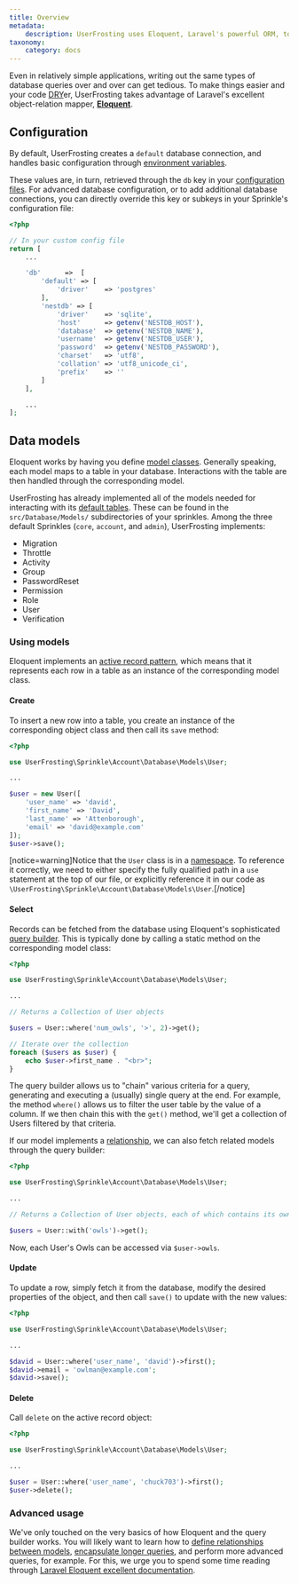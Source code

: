 ```yaml
---
title: Overview
metadata:
    description: UserFrosting uses Eloquent, Laravel's powerful ORM, to provide a fluent query builder and active record layer on top of your database.
taxonomy:
    category: docs
---
```


Even in relatively simple applications, writing out the same types of database queries over and over can get tedious. To make things easier and your code [DRY](https://en.wikipedia.org/wiki/Don't_repeat_yourself)er, UserFrosting takes advantage of Laravel's excellent object-relation mapper, **[Eloquent](https://laravel.com/docs/5.8/eloquent#introduction)**.

## Configuration

By default, UserFrosting creates a `default` database connection, and handles basic configuration through [environment variables](/configuration/environment-vars).

These values are, in turn, retrieved through the `db` key in your [configuration files](/configuration/config-files). For advanced database configuration, or to add additional database connections, you can directly override this key or subkeys in your Sprinkle's configuration file:

```php
<?php

// In your custom config file
return [
    ...

    'db'      =>  [
        'default' => [
            'driver'    => 'postgres'
        ],
        'nestdb' => [
            'driver'    => 'sqlite',
            'host'      => getenv('NESTDB_HOST'),
            'database'  => getenv('NESTDB_NAME'),
            'username'  => getenv('NESTDB_USER'),
            'password'  => getenv('NESTDB_PASSWORD'),
            'charset'   => 'utf8',
            'collation' => 'utf8_unicode_ci',
            'prefix'    => ''
        ]
    ],

    ...
];
```

## Data models

Eloquent works by having you define [model classes](https://laravel.com/docs/5.8/eloquent#eloquent-model-conventions). Generally speaking, each model maps to a table in your database. Interactions with the table are then handled through the corresponding model.

UserFrosting has already implemented all of the models needed for interacting with its [default tables](/database/default-tables). These can be found in the `src/Database/Models/` subdirectories of your sprinkles. Among the three default Sprinkles (`core`, `account`, and `admin`), UserFrosting implements:

- Migration
- Throttle
- Activity
- Group
- PasswordReset
- Permission
- Role
- User
- Verification

### Using models

Eloquent implements an [active record pattern](https://en.wikipedia.org/wiki/Active_record_pattern), which means that it represents each row in a table as an instance of the corresponding model class.

#### Create

To insert a new row into a table, you create an instance of the corresponding object class and then call its `save` method:

```php
<?php

use UserFrosting\Sprinkle\Account\Database\Models\User;

...

$user = new User([
    'user_name' => 'david',
    'first_name' => 'David',
    'last_name' => 'Attenborough',
    'email' => 'david@example.com'
]);
$user->save();
```

[notice=warning]Notice that the `User` class is in a [namespace](http://php.net/manual/en/language.namespaces.rationale.php). To reference it correctly, we need to either specify the fully qualified path in a `use` statement at the top of our file, or explicitly reference it in our code as `\UserFrosting\Sprinkle\Account\Database\Models\User`.[/notice]

#### Select

Records can be fetched from the database using Eloquent's sophisticated [query builder](https://laravel.com/docs/5.8/eloquent#retrieving-models). This is typically done by calling a static method on the corresponding model class:

```php
<?php

use UserFrosting\Sprinkle\Account\Database\Models\User;

...

// Returns a Collection of User objects

$users = User::where('num_owls', '>', 2)->get();

// Iterate over the collection
foreach ($users as $user) {
    echo $user->first_name . "<br>";
}
```

The query builder allows us to "chain" various criteria for a query, generating and executing a (usually) single query at the end. For example, the method `where()` allows us to filter the user table by the value of a column. If we then chain this with the `get()` method, we'll get a collection of Users filtered by that criteria.

If our model implements a [relationship](https://laravel.com/docs/5.8/eloquent-relationships), we can also fetch related models through the query builder:

```php
<?php

use UserFrosting\Sprinkle\Account\Database\Models\User;

...

// Returns a Collection of User objects, each of which contains its own Collection of Owls

$users = User::with('owls')->get();

```

Now, each User's Owls can be accessed via `$user->owls`.

#### Update

To update a row, simply fetch it from the database, modify the desired properties of the object, and then call `save()` to update with the new values:

```php
<?php

use UserFrosting\Sprinkle\Account\Database\Models\User;

...

$david = User::where('user_name', 'david')->first();
$david->email = 'owlman@example.com';
$david->save();

```

#### Delete

Call `delete` on the active record object:

```php
<?php

use UserFrosting\Sprinkle\Account\Database\Models\User;

...

$user = User::where('user_name', 'chuck703')->first();
$user->delete();

```

### Advanced usage

We've only touched on the very basics of how Eloquent and the query builder works. You will likely want to learn how to [define relationships between models](https://laravel.com/docs/5.8/eloquent-relationships), [encapsulate longer queries](https://laravel.com/docs/5.8/eloquent#local-scopes), and perform more advanced queries, for example. For this, we urge you to spend some time reading through [Laravel Eloquent excellent documentation](https://laravel.com/docs/5.8/eloquent).
